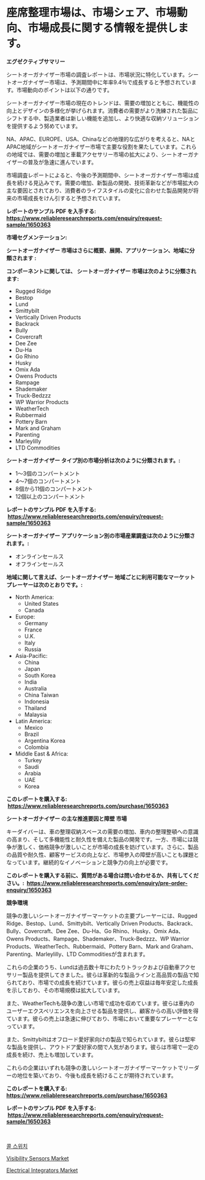 <p><h1>座席整理市場は、市場シェア、市場動向、市場成長に関する情報を提供します。</h1></p><p><strong>エグゼクティブサマリー</strong></p>
<p><p>シートオーガナイザー市場の調査レポートは、市場状況に特化しています。シートオーガナイザー市場は、予測期間中に年率9.4％で成長すると予想されています。市場動向のポイントは以下の通りです。</p><p>シートオーガナイザー市場の現在のトレンドは、需要の増加とともに、機能性の向上とデザインの多様化が挙げられます。消費者の需要がより洗練された製品にシフトする中、製造業者は新しい機能を追加し、より快適な収納ソリューションを提供するよう努めています。</p><p>NA、APAC、EUROPE、USA、Chinaなどの地理的な広がりを考えると、NAとAPAC地域がシートオーガナイザー市場で主要な役割を果たしています。これらの地域では、需要の増加と車載アクセサリー市場の拡大により、シートオーガナイザーの普及が急速に進んでいます。</p><p>市場調査レポートによると、今後の予測期間中、シートオーガナイザー市場は成長を続ける見込みです。需要の増加、新製品の開発、技術革新などが市場拡大の主な要因とされており、消費者のライフスタイルの変化に合わせた製品開発が将来の市場成長をけん引すると予想されています。</p></p>
<p><strong>レポートのサンプル PDF を入手する: <a href="https://www.reliableresearchreports.com/enquiry/request-sample/1650363">https://www.reliableresearchreports.com/enquiry/request-sample/1650363</a></strong></p>
<p><strong>市場セグメンテーション:</strong></p>
<p><strong> シートオーガナイザー 市場はさらに概要、展開、アプリケーション、地域に分類されます :</strong></p>
<p><strong>コンポーネントに関しては、 シートオーガナイザー 市場は次のように分類されます: &nbsp;</strong></p>
<p><ul><li>Rugged Ridge</li><li>Bestop</li><li>Lund</li><li>Smittybilt</li><li>Vertically Driven Products</li><li>Backrack</li><li>Bully</li><li>Covercraft</li><li>Dee Zee</li><li>Du-Ha</li><li>Go Rhino</li><li>Husky</li><li>Omix Ada</li><li>Owens Products</li><li>Rampage</li><li>Shademaker</li><li>Truck-Bedzzz</li><li>WP Warrior Products</li><li>WeatherTech</li><li>Rubbermaid</li><li>Pottery Barn</li><li>Mark and Graham</li><li>Parenting</li><li>Marleylilly</li><li>LTD Commodities</li></ul></p>
<p><strong> シートオーガナイザー タイプ別の市場分析は次のように分類されます。:</strong></p>
<p><ul><li>1～3個のコンパートメント</li><li>4～7個のコンパートメント</li><li>8個から11個のコンパートメント</li><li>12個以上のコンパートメント</li></ul></p>
<p><strong>レポートのサンプル PDF を入手する: &nbsp;<a href="https://www.reliableresearchreports.com/enquiry/request-sample/1650363">https://www.reliableresearchreports.com/enquiry/request-sample/1650363</a></strong></p>
<p><strong> シートオーガナイザー アプリケーション別の市場産業調査は次のように分類されます。:</strong></p>
<p><ul><li>オンラインセールス</li><li>オフラインセールス</li></ul></p>
<p><strong>地域に関して言えば、シートオーガナイザー 地域ごとに利用可能なマーケットプレーヤーは次のとおりです。:</strong></p>
<p><ul>
    <li>
        North America:
        <ul>
            <li>United States</li>
            <li>Canada</li>
        </ul>
    </li>
    <li>
        Europe:
        <ul>
            <li>Germany</li>
            <li>France</li>
            <li>U.K.</li>
            <li>Italy</li>
            <li>Russia</li>
        </ul>
    </li>
    <li>
        Asia-Pacific:
        <ul>
            <li>China</li>
            <li>Japan</li>
            <li>South Korea</li>
            <li>India</li>
            <li>Australia</li>
            <li>China Taiwan</li>
            <li>Indonesia</li>
            <li>Thailand</li>
            <li>Malaysia</li>
        </ul>
    </li>
    <li>
        Latin America:
        <ul>
            <li>Mexico</li>
            <li>Brazil</li>
            <li>Argentina Korea</li>
            <li>Colombia</li>
        </ul>
    </li>
    <li>
        Middle East & Africa:
        <ul>
            <li>Turkey</li>
            <li>Saudi</li>
            <li>Arabia</li>
            <li>UAE</li>
            <li>Korea</li>
        </ul>
    </li>
    </ul></p>
<p><strong>このレポートを購入する: &nbsp;<a href="https://www.reliableresearchreports.com/purchase/1650363">https://www.reliableresearchreports.com/purchase/1650363</a></strong></p>
<p><strong>シートオーガナイザー の主な推進要因と障壁 市場</strong></p>
<p><p>キーダイバーは、車の整理収納スペースの需要の増加、車内の整理整頓への意識の高まり、そして多機能性と耐久性を備えた製品の開発です。一方、市場には競争が激しく、価格競争が激しいことが市場の成長を妨げています。さらに、製品の品質や耐久性、顧客サービスの向上など、市場参入の障壁が高いことも課題となっています。継続的なイノベーションと競争力の向上が必要です。</p></p>
<p><strong>このレポートを購入する前に、質問がある場合は問い合わせるか、共有してください。:&nbsp; <a href="https://www.reliableresearchreports.com/enquiry/pre-order-enquiry/1650363">https://www.reliableresearchreports.com/enquiry/pre-order-enquiry/1650363</a></strong></p>
<p><strong>競争環境</strong></p>
<p><p>競争の激しいシートオーガナイザーマーケットの主要プレーヤーには、Rugged Ridge、Bestop、Lund、Smittybilt、Vertically Driven Products、Backrack、Bully、Covercraft、Dee Zee、Du-Ha、Go Rhino、Husky、Omix Ada、Owens Products、Rampage、Shademaker、Truck-Bedzzz、WP Warrior Products、WeatherTech、Rubbermaid、Pottery Barn、Mark and Graham、Parenting、Marleylilly、LTD Commoditiesが含まれます。</p><p>これらの企業のうち、Lundは過去数十年にわたりトラックおよび自動車アクセサリー製品を提供してきました。彼らは革新的な製品ラインと高品質の製品で知られており、市場での成長を続けています。彼らの売上収益は毎年安定した成長を示しており、その市場規模は拡大しています。</p><p>また、WeatherTechも競争の激しい市場で成功を収めています。彼らは車内のユーザーエクスペリエンスを向上させる製品を提供し、顧客からの高い評価を得ています。彼らの売上は急速に伸びており、市場において重要なプレーヤーとなっています。</p><p>また、Smittybiltはオフロード愛好家向けの製品で知られています。彼らは堅牢な製品を提供し、アウトドア愛好家の間で人気があります。彼らは市場で一定の成長を続け、売上も増加しています。</p><p>これらの企業はいずれも競争の激しいシートオーガナイザーマーケットでリーダーの地位を築いており、今後も成長を続けることが期待されています。</p></p>
<p><strong>このレポートを購入する: &nbsp; <a href="https://www.reliableresearchreports.com/purchase/1650363">https://www.reliableresearchreports.com/purchase/1650363</a></strong></p>
<p><strong>レポートのサンプル PDF を入手する: &nbsp;<a href="https://www.reliableresearchreports.com/enquiry/request-sample/1650363">https://www.reliableresearchreports.com/enquiry/request-sample/1650363</a></strong><strong></strong></p>
<p>&nbsp;</p>
<p><p><a href="https://medium.com/@demarcuskuhlman/%EB%94%94%EC%BD%94%EB%94%A9-%EC%BD%9C-%EC%8A%A4%EC%9C%84%EC%B9%98-%EC%8B%9C%EC%9E%A5-%EC%A7%80%ED%91%9C-%EC%8B%9C%EC%9E%A5-%EC%A0%90%EC%9C%A0%EC%9C%A8-%ED%8A%B8%EB%A0%8C%EB%93%9C-%EB%B0%8F-%EC%84%B1%EC%9E%A5-%ED%8C%A8%ED%84%B4-51aa9a0fc1af">콜 스위치</a></p><p><a href="https://github.com/RoccoManning/Market-Research-Report-List-4/blob/main/visibility-sensors-market.md">Visibility Sensors Market</a></p><p><a href="https://github.com/gulaimolin/Market-Research-Report-List-3/blob/main/electrical-integrators-market.md">Electrical Integrators Market</a></p></p>
